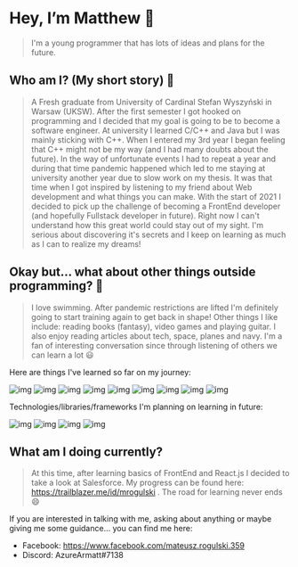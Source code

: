 # Hey, I’m Matthew :wave: 
> I'm a young programmer that has lots of ideas and plans for the future.

## Who am I? (My short story) 📖
> A Fresh graduate from University of Cardinal Stefan Wyszyński in Warsaw (UKSW). After the first semester I got hooked on programming and I decided that my goal is going to be to become a software engineer. At university I learned C/C++ and Java but I was mainly sticking with C++. When I entered my 3rd year I began feeling that C++ might not be my way (and I had many doubts about the future). In the way of unfortunate events I had to repeat a year and during that time pandemic happened which led to me staying at university another year due to slow work on my thesis. It was that time when I got inspired by listening to my friend about Web development and what things you can make. With the start of 2021 I decided to pick up the challenge of becoming a FrontEnd developer (and hopefully Fullstack developer in future). Right now I can't understand how this great world could stay out of my sight. I'm serious about discovering it's secrets and I keep on learning as much as I can to realize my dreams!

## Okay but... what about other things outside programming? 🌳
> I love swimming. After pandemic restrictions are lifted I'm definitely going to start training again to get back in shape! Other things I like include: reading books (fantasy), video games and playing guitar. I also enjoy reading articles about tech, space, planes and navy. I'm a fan of interesting conversation since through listening of others we can learn a lot 😃

Here are things I've learned so far on my journey:

   ![img](https://img.shields.io/static/v1?label=HTML&message=&nbsp;&color=orange)
   ![img](https://img.shields.io/static/v1?label=CSS&message=&nbsp;&color=informational)
   ![img](https://img.shields.io/static/v1?label=Sass&message=&nbsp;&color=ff69b4)
   ![img](https://img.shields.io/static/v1?label=JavaScript&message=&nbsp;&color=yellow)
   ![img](https://img.shields.io/static/v1?label=React&message=&nbsp;&color=9cf)
   ![img](https://img.shields.io/static/v1?label=NPM&message=&nbsp;&color=red)
   ![img](https://img.shields.io/static/v1?label=jQuery&message=&nbsp;&color=lightgrey)
   ![img](https://img.shields.io/static/v1?label=Bootstrap&message=&nbsp;&color=blueviolet)
   ![img](https://img.shields.io/static/v1?label=Firebase&message=&nbsp;&color=yellow)
   
Technologies/libraries/frameworks I'm planning on learning in future:
   
   ![img](https://img.shields.io/static/v1?label=Node.js&message=&nbsp;&color=brightgreen)
   ![img](https://img.shields.io/static/v1?label=Express&message=&nbsp;&color=lightgrey)
   ![img](https://img.shields.io/static/v1?label=MongoDB&message=&nbsp;&color=inactive)
   ![img](https://img.shields.io/static/v1?label=Salesforce&message=&nbsp;&color=informational)

## What am I doing currently?

>At this time, after learning basics of FrontEnd and React.js I decided to take a look at Salesforce. My progress can be found here: https://trailblazer.me/id/mrogulski . The road for learning never ends 😄

If you are interested in talking with me, asking about anything or maybe giving me some guidance... you can find me here: 

  - Facebook: https://www.facebook.com/mateusz.rogulski.359
  - Discord: AzureArmatt#7138

<!---
AzureArmatt/AzureArmatt is a ✨ special ✨ repository because its `README.md` (this file) appears on your GitHub profile.
You can click the Preview link to take a look at your changes.
--->
